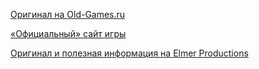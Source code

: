 [Оригинал на Old-Games.ru](https://www.old-games.ru/game/1082.html)

[«Официальный» сайт игры](https://www.supaplex.org/)

[Оригинал и полезная информация на Elmer Productions](http://www.elmerproductions.com/sp/dlinst.html)
